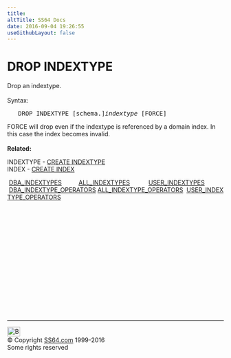 ```yaml
---
title:
altTitle: SS64 Docs
date: 2016-09-04 19:26:55
useGithubLayout: false
---
```

<!-- #BeginLibraryItem "/Library/head_ora.lbi" --><!-- #EndLibraryItem --><h1>DROP INDEXTYPE</h1> 
<p>Drop an indextype.<br>
  <br>
  Syntax:</p>
<pre>   DROP INDEXTYPE [schema.]<i>indextype</i> [FORCE]
</pre>
<p>FORCE will drop even if the 
  indextype is referenced by a domain index. In this case the index becomes invalid.<br>
<b><br>
Related:</b></p>
<p>INDEXTYPE - <a href="indextype_c.html">CREATE INDEXTYPE</a><br>
  INDEX - <a href="index_c.html">CREATE 
  INDEX</a></p>
<p class="code">&nbsp;<a href="../orad/DBA_INDEXTYPES.html">DBA_INDEXTYPES</a>&nbsp;&nbsp;&nbsp;&nbsp;&nbsp;&nbsp;&nbsp;&nbsp;&nbsp;&nbsp;<a href="../orad/ALL_INDEXTYPES.html">ALL_INDEXTYPES</a>&nbsp;&nbsp;&nbsp;&nbsp;&nbsp;&nbsp;&nbsp;&nbsp;&nbsp;&nbsp;&nbsp;<a href="../orad/USER_INDEXTYPES.html">USER_INDEXTYPES</a> <br> 
&nbsp;<a href="../orad/DBA_INDEXTYPE_OPERATORS.html">DBA_INDEXTYPE_OPERATORS</a>&nbsp;<a href="../orad/ALL_INDEXTYPE_OPERATORS.html">ALL_INDEXTYPE_OPERATORS</a>&nbsp;&nbsp;<a href="../orad/USER_INDEXTYPE_OPERATORS.html">USER_INDEXTYPE_OPERATORS</a></p><!-- #BeginLibraryItem "/Library/foot_ora.lbi" --><p>
<!-- oracle-footer -->
<ins class="adsbygoogle" style="display:inline-block;width:300px;height:250px" data-ad-client="ca-pub-6140977852749469" data-ad-slot="4275490898"></ins>
<script>
(adsbygoogle = window.adsbygoogle || []).push({});
</script></p>
<hr>
<div id="bl" class="footer"><a href="indextype_d.html#"><img src="../images/top.png" width="30" height="22" alt="Back to the Top"></a></div>
<div id="br" class="footer, tagline">© Copyright <a href="http://ss64.com/">SS64.com</a> 1999-2016<br>
Some rights reserved</div><!-- #EndLibraryItem -->

